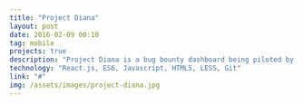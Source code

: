 ```yaml
---
title: "Project Diana"
layout: post
date: 2016-02-09 00:10
tag: mobile
projects: true
description: "Project Diana is a bug bounty dashboard being piloted by an Inc. 5000 cybersecurity research firm to help large enterprises identify, triage, and resolve mission critical bugs & security vulnerabilities."
technology: "React.js, ES6, Javascript, HTML5, LESS, Git"
link: "#"
img: /assets/images/project-diana.jpg
---
```

